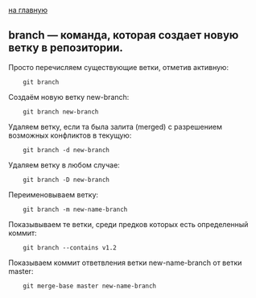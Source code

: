  [на главную](/readme.md)

## branch — команда, которая создает новую ветку в репозитории.

Просто перечисляем существующие ветки, отметив активную:

        git branch

Создаём новую ветку new-branch:

        git branch new-branch

Удаляем ветку, если та была залита (merged) с разрешением возможных конфликтов в текущую:

        git branch -d new-branch

Удаляем ветку в любом случае:

        git branch -D new-branch

Переименовываем ветку:

        git branch -m new-name-branch

Показывываем те ветки, среди предков которых есть определенный коммит:

        git branch --contains v1.2

Показываем коммит ответвления ветки new-name-branch от ветки master:

        git merge-base master new-name-branch